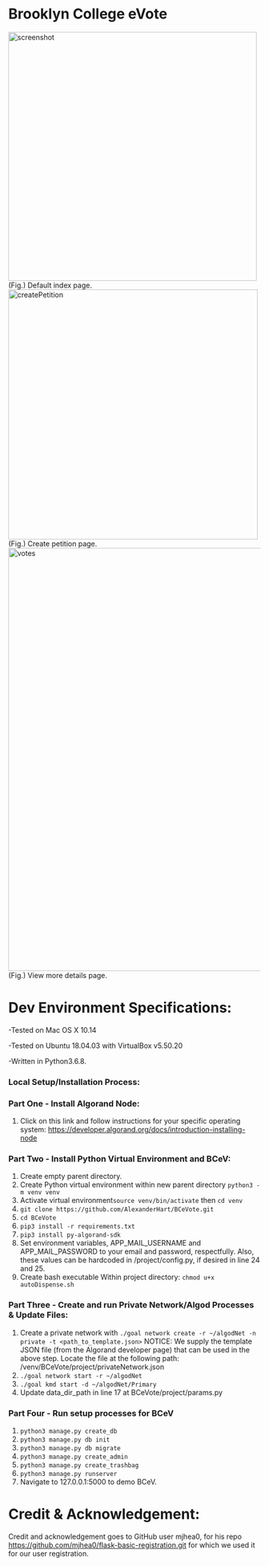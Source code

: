 # Brooklyn College eVote
<img width="496" alt="screenshot" src="https://user-images.githubusercontent.com/10848641/65827844-8a82a180-e262-11e9-9bcc-98cd4eafcf1c.png">
(Fig.) Default index page.

<img width="498" alt="createPetition" src="https://user-images.githubusercontent.com/10848641/65838085-4a0c3d80-e2cd-11e9-99a1-af29eab94e2f.png">
(Fig.) Create petition page.

<img width="843" alt="votes" src="https://user-images.githubusercontent.com/10848641/65838013-44622800-e2cc-11e9-8bf1-8672a7e5aa41.png">
(Fig.) View more details page.

# Dev Environment Specifications:
-Tested on Mac OS X 10.14

-Tested on Ubuntu 18.04.03 with VirtualBox v5.50.20

-Written in Python3.6.8.

### Local Setup/Installation Process:
### Part One - Install Algorand Node:
1. Click on this link and follow instructions for your specific operating system: https://developer.algorand.org/docs/introduction-installing-node

### Part Two - Install Python Virtual Environment and BCeV:
1. Create empty parent directory.
2. Create Python virtual environment within new parent directory `python3 -m venv venv`
3. Activate virtual environment`source venv/bin/activate` then `cd venv`
4. `git clone https://github.com/AlexanderHart/BCeVote.git`
5. `cd BCeVote`
6. `pip3 install -r requirements.txt`
7. `pip3 install py-algorand-sdk`
8. Set environment variables, APP_MAIL_USERNAME and APP_MAIL_PASSWORD to your email and password, respectfully. Also, these values can be hardcoded in /project/config.py, if desired in line 24 and 25.
9. Create bash executable Within project directory: `chmod u+x autoDispense.sh`

### Part Three - Create and run Private Network/Algod Processes & Update Files:
1. Create a private network with `./goal network create -r ~/algodNet -n private -t <path_to_template.json>`
NOTICE: We supply the template JSON file (from the Algorand developer page) that can be used in the above step. Locate the file at the following path: <YourParentDirectory>/venv/BCeVote/project/privateNetwork.json
2. `./goal network start -r ~/algodNet`
3. `./goal kmd start -d ~/algodNet/Primary`
4. Update data_dir_path in line 17 at BCeVote/project/params.py

### Part Four - Run setup processes for BCeV
1. `python3 manage.py create_db`
2. `python3 manage.py db init`
3. `python3 manage.py db migrate`
4. `python3 manage.py create_admin`
5. `python3 manage.py create_trashbag`
6. `python3 manage.py runserver`
7. Navigate to 127.0.0.1:5000 to demo BCeV.

# Credit & Acknowledgement:
Credit and acknowledgement goes to GitHub user mjhea0, for his repo https://github.com/mjhea0/flask-basic-registration.git for which we used it for our user registration. 
